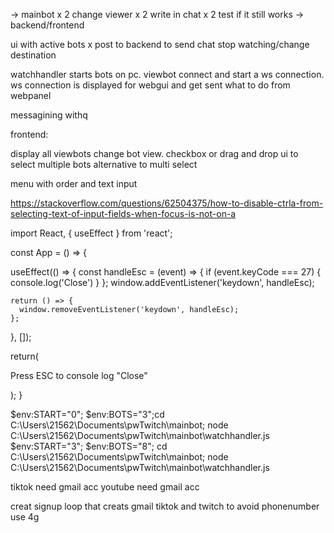 -> mainbot
x 2 change viewer 
x 2 write in chat
x 2 test if it still works
-> backend/frontend


ui with active bots
x post to backend to send chat stop watching/change destination


watchhandler starts bots on pc. viewbot connect and start a ws connection. ws connection is displayed for webgui and get sent what to do from webpanel

messagining withq


frontend:

display all viewbots
change bot view.
checkbox or drag and drop ui to select multiple bots alternative to multi select

menu with order and text input


https://stackoverflow.com/questions/62504375/how-to-disable-ctrla-from-selecting-text-of-input-fields-when-focus-is-not-on-a


import React, { useEffect } from 'react';

const App = () => {
    
  useEffect(() => {
    const handleEsc = (event) => {
       if (event.keyCode === 27) {
        console.log('Close')
      }
    };
    window.addEventListener('keydown', handleEsc);

    return () => {
      window.removeEventListener('keydown', handleEsc);
    };
  }, []);

  return(<p>Press ESC to console log "Close"</p>);
}

 $env:START="0"; $env:BOTS="3";cd  C:\Users\21562\Documents\pwTwitch\mainbot\; node C:\Users\21562\Documents\pwTwitch\mainbot\watchhandler.js
 $env:START="3"; $env:BOTS="8"; cd C:\Users\21562\Documents\pwTwitch\mainbot\; node C:\Users\21562\Documents\pwTwitch\mainbot\watchhandler.js

tiktok need gmail acc
youtube need gmail acc

creat signup loop that creats gmail tiktok and twitch
to avoid phonenumber use 4g